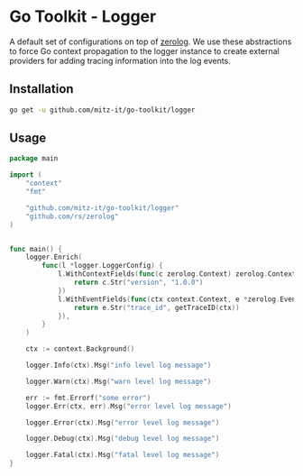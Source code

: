 <!-- markdownlint-disable MD010 -->
# Go Toolkit - Logger

A default set of configurations on top of [zerolog](https://github.com/rs/zerolog).
We use these abstractions to force Go context propagation to the logger instance to create external providers for adding tracing information into the log events.

## Installation

```bash
go get -u github.com/mitz-it/go-toolkit/logger
```

## Usage

```go
package main

import (
	"context"
	"fmt"

	"github.com/mitz-it/go-toolkit/logger"
	"github.com/rs/zerolog"
)


func main() {
	logger.Enrich(
		func(l *logger.LoggerConfig) {
			l.WithContextFields(func(c zerolog.Context) zerolog.Context {
				return c.Str("version", "1.0.0")
			})
			l.WithEventFields(func(ctx context.Context, e *zerolog.Event) *zerolog.Event {
				return e.Str("trace_id", getTraceID(ctx))
			}),
		}
	)

	ctx := context.Background()

	logger.Info(ctx).Msg("info level log message")

	logger.Warn(ctx).Msg("warn level log message")

	err := fmt.Errorf("some error")
	logger.Err(ctx, err).Msg("error level log message")

	logger.Error(ctx).Msg("error level log message")

	logger.Debug(ctx).Msg("debug level log message")

	logger.Fatal(ctx).Msg("fatal level log message")
}
```
